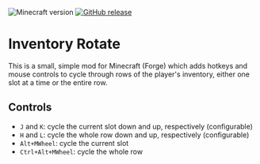 ![Minecraft version](https://img.shields.io/badge/minecraft-1.12.2-69C12E.svg) [![GitHub release](https://img.shields.io/github/release/mccreery/invrotate.svg)](https://github.com/mccreery/invrotate/releases/latest)

# Inventory Rotate
This is a small, simple mod for Minecraft (Forge) which adds hotkeys and mouse controls to cycle through rows of the player's inventory, either one slot at a time or the entire row.

## Controls
- `J` and `K`: cycle the current slot down and up, respectively (configurable)
- `H` and `L`: cycle the whole row down and up, respectively (configurable)
- `Alt+MWheel`: cycle the current slot
- `Ctrl+Alt+MWheel`: cycle the whole row
